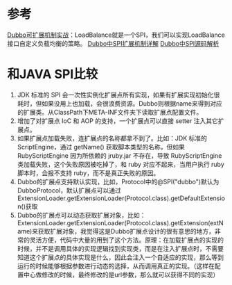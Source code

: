 # 参考
[Dubbo可扩展机制实战](http://dubbo.apache.org/zh-cn/blog/introduction-to-dubbo-spi.html)：LoadBalance就是一个SPI，我们可以实现LoadBalance接口自定义负载均衡的策略。
[Dubbo中SPI扩展机制详解](https://cxis.me/2017/02/18/Dubbo%E4%B8%ADSPI%E6%89%A9%E5%B1%95%E6%9C%BA%E5%88%B6%E8%AF%A6%E8%A7%A3/)
[Dubbo中SPI源码解析](https://cxis.me/2019/02/20/Dubbo%E4%B8%ADSPI%E6%BA%90%E7%A0%81%E8%A7%A3%E6%9E%90/)

# 和JAVA SPI比较
1. JDK 标准的 SPI 会一次性实例化扩展点所有实现，如果有扩展实现初始化很耗时，但如果没用上也加载，会很浪费资源。Dubbo则根据name来得到对应的扩展类。从ClassPath下META-INF文件夹下读取扩展点配置文件。
2. 增加了对扩展点 IoC 和 AOP 的支持，一个扩展点可以直接 setter 注入其它扩展点。
3. 如果扩展点加载失败，连扩展点的名称都拿不到了。比如：JDK 标准的 ScriptEngine，通过 getName() 获取脚本类型的名称，但如果 RubyScriptEngine 因为所依赖的 jruby.jar 不存在，导致 RubyScriptEngine 类加载失败，这个失败原因被吃掉了，和 ruby 对应不起来，当用户执行 ruby 脚本时，会报不支持 ruby，而不是真正失败的原因。
4. Dubbo的扩展点支持默认实现，比如，Protocol中的@SPI("dubbo")默认为DubboProtocol，默认扩展点可以通过ExtensionLoader.getExtensionLoader(Protocol.class).getDefaultExtension()获取
5. Dubbo的扩展点可以动态获取扩展对象，比如：ExtensionLoader.getExtensionLoader(Protocol.class).getExtension(extName)来获取扩展对象，我觉得这是Dubbo扩展点设计的很有意思的地方，非常的灵活方便，代码中大量的用到了这个方法。原理：在加载扩展点的实现的时候，并不是调用具体的实现逻辑找到实现类，而是在注入扩展点时，不需要知道这个扩展点的具体实现是什么，因此会注入一个自适应的实现，那么等到运行的时候能够根据参数进行动态的选择，从而调用真正的实现。（这样在配置中心做修改的时候，最终修改的是url参数，那么就可以获得不同的实现）
